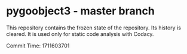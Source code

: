 # pygoobject3 - master branch

This repository contains the frozen state of the repository.
Its history is cleared. It is used only for static code
analysis with Codacy.

Commit Time: 1711603701